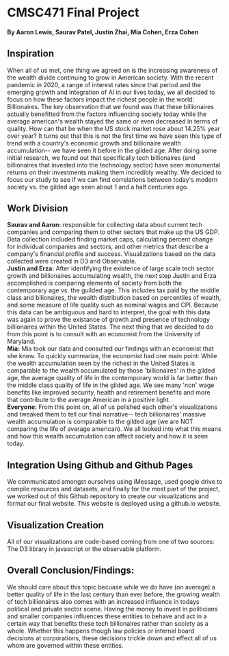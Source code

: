 # CMSC471 Final Project
#### By Aaron Lewis, Saurav Patel, Justin Zhai, Mia Cohen, Erza Cohen
## Inspiration
When all of us met, one thing we agreed on is the increasing awareness of the wealth divide continuing to grow in American society. With the recent pandemic in 2020, a range of interest rates since that period and the emerging growth and integration of AI in our lives today, we all decided to focus on how these factors impact the richest people in the world: Billionaires. The key observation that we found was that these billionaires actually benefitted from the factors influencing society today while the average american's wealth stayed the same or even decreased in terms of quality. How can that be when the US stock market rose about 14.25% year over year? It turns out that this is not the first time we have seen this type of trend with a country's economic growth and billionaire wealth accumulation-- we have seen it before in the gilded age. After doing some initial research, we found out that specifically tech billionaires (and billionaires that invested into the technology sector) have seen monumental returns on their investments making them incredibly wealthy. We decided to focus our study to see if we can find correlations between today's modern society vs. the gilded age seen about 1 and a half centuries ago. 
## Work Division
**Saurav and Aaron:** responsible for collecting data about current tech companies and comparing them to other sectors that make up the US GDP. Data collection included finding market caps, calculating percent change for individual companies and sectors, and other metrics that describe a company's financial profile and success. Visualizations based on the data collected were created in D3 and Observable.\
**Justin and Erza:** After idenfifying the existence of large scale tech sector growth and billionaires accumulating wealth, the next step Justin and Erza accomplished is comparing elements of society from both the contemporary age vs. the guilded age. This includes tax paid by the middle class and bilionaires, the wealth distribution based on percentiles of wealth, and some measure of life quality such as nominal wages and CPI. Because this data can be ambiguous and hard to interpret, the goal with this data was again to prove the existance of growth and presence of technology billionaires within the United States. The next thing that we decided to do from this point is to consult with an economist from the University of Maryland.\
**Mia:** Mia took our data and consulted our findings with an economist that she knew. To quickly summarize, the economist had one main point: While the wealth accumulation seen by the richest in the United States is comparable to the wealth accumulated by those 'billionaires' in the gilded age, the average quality of life in the contemporary world is far better than the middle class quality of life in the gilded age. We see many 'non' wage benefits like improved security, health and retirement benefits and more that contribute to the average American in a positive light.\
**Everyone:** From this point on, all of us polished each other's visualizations and tweaked them to tell our final narrative-- tech billionaires' massive wealth accumulation is comparable to the gilded age (we are NOT comparing the life of average american). We all looked into what this means and how this wealth accumulation can affect society and how it is seen today.
## Integration Using Github and Github Pages
We communicated amongst ourselves using iMessage, used google drive to compile resources and datasets, and finally for the most part of the project, we worked out of this Github repository to create our visualizations and format our final website. This website is deployed using a github.io website.
## Visualization Creation
All of our visualizations are code-based coming from one of two sources: The D3 library in javascript or the observable platform. 
## Overall Conclusion/Findings:
We should care about this topic becuase while we do have (on average) a better quality of life in the last century than ever before, the growing wealth of tech billionaires also comes with an increased influence in todays political and private sector scene. Having the money to invest in politicians and smaller companies influences these entities to behave and act in a certain way that benefits these tech billionaires rather than society as a whole. Whether this happens though law policies or internal board decisions at corporations, these decisions trickle down and effect all of us whom are governed within these entities. 
